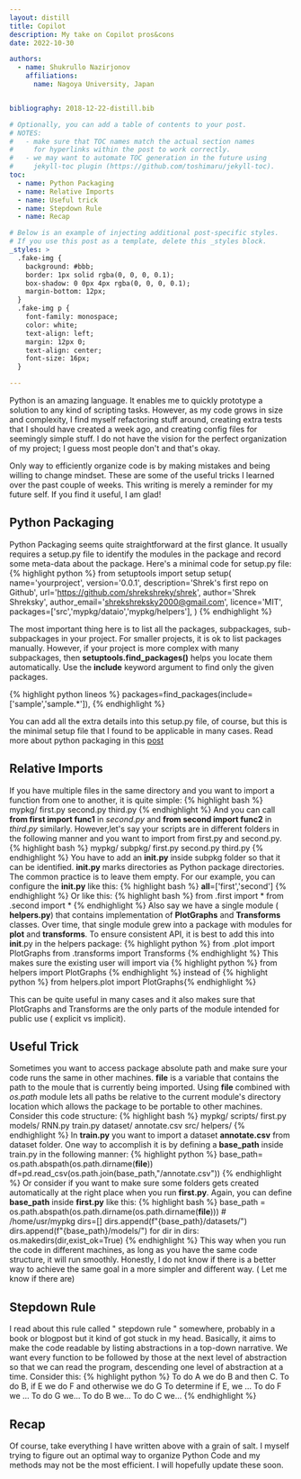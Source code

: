 ```yaml
---
layout: distill
title: Copilot
description: My take on Copilot pros&cons
date: 2022-10-30

authors:
  - name: Shukrullo Nazirjonov
    affiliations:
      name: Nagoya University, Japan


bibliography: 2018-12-22-distill.bib

# Optionally, you can add a table of contents to your post.
# NOTES:
#   - make sure that TOC names match the actual section names
#     for hyperlinks within the post to work correctly.
#   - we may want to automate TOC generation in the future using
#     jekyll-toc plugin (https://github.com/toshimaru/jekyll-toc).
toc:
  - name: Python Packaging
  - name: Relative Imports
  - name: Useful trick
  - name: Stepdown Rule
  - name: Recap

# Below is an example of injecting additional post-specific styles.
# If you use this post as a template, delete this _styles block.
_styles: >
  .fake-img {
    background: #bbb;
    border: 1px solid rgba(0, 0, 0, 0.1);
    box-shadow: 0 0px 4px rgba(0, 0, 0, 0.1);
    margin-bottom: 12px;
  }
  .fake-img p {
    font-family: monospace;
    color: white;
    text-align: left;
    margin: 12px 0;
    text-align: center;
    font-size: 16px;
  }

---
```


Python is an amazing language. It enables me to quickly prototype a solution to any kind of scripting tasks.
However, as my code grows in size and complexity, I find myself refactoring stuff around, creating extra tests that I should have created a week ago, and creating config files for seemingly simple stuff. 
I do not have the vision for the perfect organization of my project; I guess most people don't and that's okay.  

Only way to efficiently organize code is by making mistakes and being willing to change mindset.
These are some of the useful tricks I learned over the past couple of weeks. This writing is merely a reminder for my future self. If you find it useful, I am glad!

## Python Packaging
Python Packaging seems quite straightforward at the first glance. It usually requires a setup.py file to identify the modules in the package and record some meta-data about the package. Here's a minimal code for setup.py file:
{% highlight python %}
from setuptools import setup
setup(
     name='yourproject',
     version='0.0.1',
     description='Shrek's first repo on Github',
     url='https://github.com/shrekshreky/shrek',
     author='Shrek Shreksky',
     author_email='shrekshreksky2000@gmail.com',
     licence='MIT',
     packages=['src','mypkg/dataio','mypkg/helpers'],
)
{% endhighlight %}

The most important thing here is to list all the packages, subpackages, sub-subpackages in your project. For smaller projects, it is ok to list packages manually. However, if your project is more complex with many subpackages, then **setuptools.find_packages()** helps you locate them automatically. Use the **include** keyword argument to find only the given packages.

{% highlight python lineos %}
packages=find_packages(include=['sample','sample.*']),
{% endhighlight %}

You can add all the extra details into this setup.py file, of course, but this is the minimal setup file that I found to be applicable in many cases. Read more about python packaging in this [post](https://packaging.python.org/en/latest/guides/distributing-packages-using-setuptools/#setup-args)

## Relative Imports
If you have multiple files in the same directory and you want to import a function from one to another, it is quite simple:
{% highlight bash %}
mypkg/
   first.py
   second.py
   third.py
{% endhighlight %}
And you can call **from first import func1** in _second.py_ and **from second import func2** in _third.py_ similarly.
However,let's say your scripts are in different folders in the following manner and you want to import from first.py and second.py. 
{% highlight bash %}
mypkg/
   subpkg/
     first.py
     second.py
    third.py
{% endhighlight %}
You have to add an **__init__.py** inside subpkg folder so that it can be identified. **__init__.py** marks directories as Python package directories. The common practice is to leave them empty. For our example, you can configure the **__init__.py** like this:
{% highlight bash %}
__all__=['first','second']
{% endhighlight %}
Or like this:
{% highlight bash %}
from .first import *
from .second import *
{% endhighlight %}
Also say we have a single module ( **helpers.py**) that contains implementation of **PlotGraphs** and **Transforms** classes. Over time, that single module grew into a package with modules for **plot** and **transforms**.
To ensure consistent API, it is best to add this into __init__.py in the helpers package:
{% highlight python %} 
from .plot import PlotGraphs
from .transforms import Transforms
{% endhighlight %}
This makes sure the existing user will import via {% highlight python %} from helpers import PlotGraphs {% endhighlight %} instead of {% highlight python %} from helpers.plot import PlotGraphs{% endhighlight %}

This can be quite useful in many cases and it also makes sure that PlotGraphs and Transforms are the only parts of the module intended for public use ( explicit vs implicit).
## Useful Trick
Sometimes you want to access package absolute path and make sure your code runs the same in other machines. __file__ is a variable that contains the path to the moule that is currently being imported. Using **__file__** combined with _os.path_ module lets all paths be relative to the current module's directory location which allows the package to be portable to other machines. Consider this code structure:
{% highlight bash %}
   mypkg/
     scripts/
       first.py
     models/
       RNN.py
       train.py
     dataset/
       annotate.csv
     src/
       helpers/
{% endhighlight %}
In **train.py** you want to import a dataset __annotate.csv__ from dataset folder.
One way to accomplish it is by defining a **base_path** inside train.py in the following manner:
{% highlight python %} 
base_path= os.path.abspath(os.path.dirname(__file__))
df=pd.read_csv(os.path.join(base_path,"/annotate.csv"))
{% endhighlight %}
Or consider if you want to make sure some folders gets created automatically at the right place when you run **first.py**. Again, you can define **base_path** inside **first.py** like this:
{% highlight bash %}
base_path = os.path.abspath(os.path.dirname(os.path.dirname(__file__))) # /home/usr/mypkg
dirs=[]
dirs.append(f"{base_path}/datasets/")
dirs.append(f"{base_path}/models/")
for dir in dirs: os.makedirs(dir,exist_ok=True)
{% endhighlight %}
This way when you run the code in different machines, as long as you have the same code structure, it will run smoothly.
Honestly, I do not know if there is a better way to achieve the same goal in a more simpler and different way. ( Let me know if there are)
## Stepdown Rule
I read about this rule called " stepdown rule " somewhere, probably in a book or blogpost but it kind of got stuck in my head. Basically, it aims to make the code readable by listing abstractions in a top-down narrative. We want every function to be followed by those at the next level of abstraction so that we can read the program, descending one level of abstraction at a time. Consider this:
{% highlight python %} 
   To do A we do B and then C.
   To do B, if E we do F and otherwise we do G 
   To determine if E, we …
   To do F we …
   To do G we...
   To do B we…
   To do C we…
{% endhighlight %}

## Recap
Of course, take everything I have written above with a grain of salt. I myself trying to figure out an optimal way to organize Python Code and my methods may not be the most efficient. I will hopefully update these soon.

